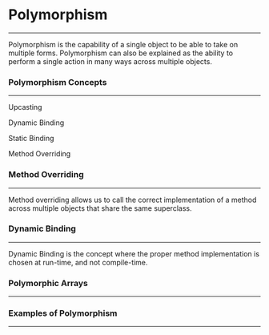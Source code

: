 # Polymorphism
<hr>
Polymorphism is the capability of a single object to be able to take on multiple forms. Polymorphism can also be explained as the ability to perform a single action in many ways across multiple objects.


### Polymorphism Concepts
<hr>

Upcasting

Dynamic Binding

Static Binding

Method Overriding

### Method Overriding
<hr>
Method overriding allows us to call the correct implementation of a method across multiple objects that share the same superclass.

### Dynamic Binding
<hr>
Dynamic Binding is the concept where the proper method implementation is chosen at run-time, and not compile-time.

### Polymorphic Arrays
<hr>

### Examples of Polymorphism
<hr>

